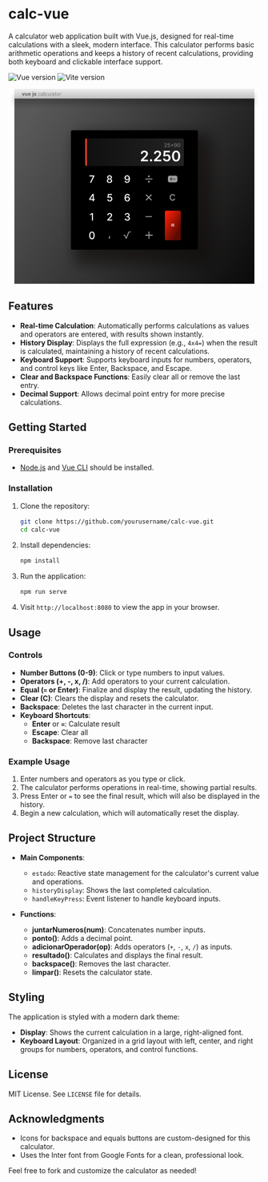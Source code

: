 # calc-vue

A calculator web application built with Vue.js, designed for real-time calculations with a sleek, modern interface. This calculator performs basic arithmetic operations and keeps a history of recent calculations, providing both keyboard and clickable interface support.

<p align="left">
    <img src="https://img.shields.io/badge/vue-v3.5.12-359369?logo=vue.js&labelColor=white" alt="Vue version">
    <img src="https://img.shields.io/badge/vite-v5.4.10-6568FF?logo=vite&labelColor=white" alt="Vite version">
</p>

![Screenshot Home](https://github.com/senagab/servidores-estaticos/blob/main/calc.png)

## Features

- **Real-time Calculation**: Automatically performs calculations as values and operators are entered, with results shown instantly.
- **History Display**: Displays the full expression (e.g., `4x4=`) when the result is calculated, maintaining a history of recent calculations.
- **Keyboard Support**: Supports keyboard inputs for numbers, operators, and control keys like Enter, Backspace, and Escape.
- **Clear and Backspace Functions**: Easily clear all or remove the last entry.
- **Decimal Support**: Allows decimal point entry for more precise calculations.

## Getting Started

### Prerequisites

- [Node.js](https://nodejs.org/) and [Vue CLI](https://cli.vuejs.org/) should be installed.

### Installation

1. Clone the repository:
    ```bash
    git clone https://github.com/yourusername/calc-vue.git
    cd calc-vue
    ```
2. Install dependencies:
    ```bash
    npm install
    ```
3. Run the application:
    ```bash
    npm run serve
    ```
4. Visit `http://localhost:8080` to view the app in your browser.

## Usage

### Controls

- **Number Buttons (0-9)**: Click or type numbers to input values.
- **Operators (+, -, x, /)**: Add operators to your current calculation.
- **Equal (`=` or Enter)**: Finalize and display the result, updating the history.
- **Clear (C)**: Clears the display and resets the calculator.
- **Backspace**: Deletes the last character in the current input.
- **Keyboard Shortcuts**:
  - **Enter** or **`=`**: Calculate result
  - **Escape**: Clear all
  - **Backspace**: Remove last character

### Example Usage

1. Enter numbers and operators as you type or click.
2. The calculator performs operations in real-time, showing partial results.
3. Press Enter or `=` to see the final result, which will also be displayed in the history.
4. Begin a new calculation, which will automatically reset the display.

## Project Structure

- **Main Components**:
  - `estado`: Reactive state management for the calculator's current value and operations.
  - `historyDisplay`: Shows the last completed calculation.
  - `handleKeyPress`: Event listener to handle keyboard inputs.
  
- **Functions**:
  - **juntarNumeros(num)**: Concatenates number inputs.
  - **ponto()**: Adds a decimal point.
  - **adicionarOperador(op)**: Adds operators (`+`, `-`, `x`, `/`) as inputs.
  - **resultado()**: Calculates and displays the final result.
  - **backspace()**: Removes the last character.
  - **limpar()**: Resets the calculator state.

## Styling

The application is styled with a modern dark theme:
- **Display**: Shows the current calculation in a large, right-aligned font.
- **Keyboard Layout**: Organized in a grid layout with left, center, and right groups for numbers, operators, and control functions.

## License

MIT License. See `LICENSE` file for details.

## Acknowledgments

- Icons for backspace and equals buttons are custom-designed for this calculator.
- Uses the Inter font from Google Fonts for a clean, professional look.

Feel free to fork and customize the calculator as needed!
